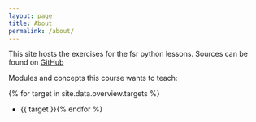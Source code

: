 ```yaml
---
layout: page
title: About
permalink: /about/
---
```


This site hosts the exercises for the fsr python lessons. Sources can be found on [GitHub](https://github.com/fsr/c-lessons/tree/gh-pages)


Modules and concepts this course wants to teach:

{% for target in site.data.overview.targets %}
- {{ target }}{% endfor %}
